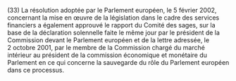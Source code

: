 (33) La résolution adoptée par le Parlement européen, le 5 février 2002, concernant la mise en œuvre de la législation dans le cadre des services financiers a également approuvé le rapport du Comité des sages, sur la base de la déclaration solennelle faite le même jour par le président de la Commission devant le Parlement européen et de la lettre adressée, le 2 octobre 2001, par le membre de la Commission chargé du marché intérieur au président de la commission économique et monétaire du Parlement en ce qui concerne la sauvegarde du rôle du Parlement européen dans ce processus.